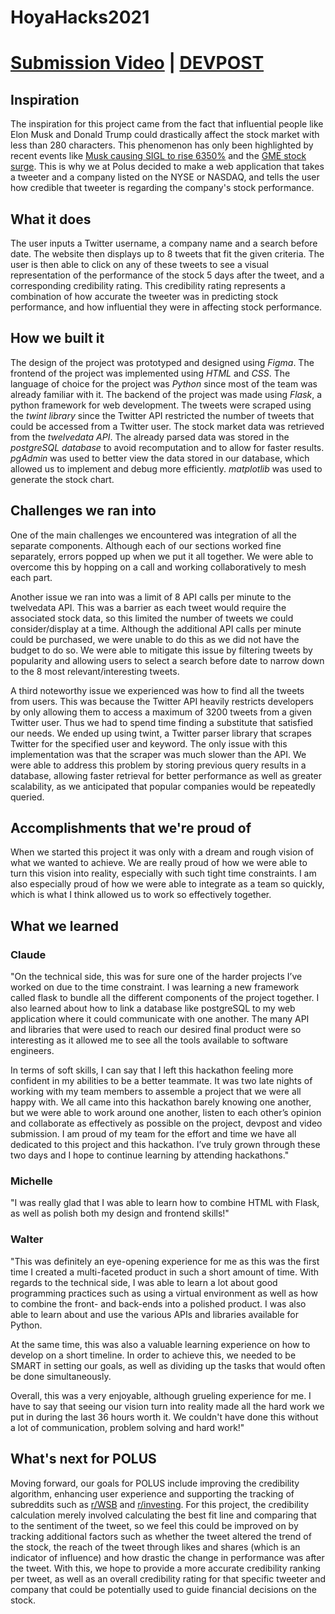 # HoyaHacks2021
# [Submission Video](https://www.youtube.com/watch?v=j9K8QBiGVhw&feature=emb_logo&ab_channel=ClaudeLu) | [DEVPOST](https://devpost.com/software/polus/)
## Inspiration
The inspiration for this project came from the fact that influential people like Elon Musk and Donald Trump could drastically affect the stock market with less than 280 characters. This phenomenon has only been highlighted by recent events like [Musk causing SIGL to rise 6350%](https://qz.com/1956105/elon-musks-tweet-about-signal-boosts-shares-of-the-wrong-company/#:~:text=A%20misinterpreted%20Elon%20Musk%20tweet%20sent%20an%20obscure%20stock%20soaring&text=Due%20almost%20entirely%20to%20investor,6350%25%20over%20three%20trading%20sessions.) and the [GME stock surge](https://www.investmentnews.com/how-social-media-fueled-the-gamestop-stock-surge-202018#:~:text=GameStop%20stock%20surge-,The%20market%20frenzy%20was%20spurred%20by%20social%20media%20posts%20from,a%20%2424%20billion%20market%20cap.). This is why we at Polus decided to make a web application that takes a tweeter and a company listed on the NYSE or NASDAQ, and tells the user how credible that tweeter is regarding the company's stock performance.

## What it does
The user inputs a Twitter username, a company name and a search before date. The website then displays up to 8 tweets that fit the given criteria. The user is then able to click on any of these tweets to see a visual representation of the performance of the stock 5 days after the tweet, and a corresponding credibility rating. This credibility rating represents a combination of how accurate the tweeter was in predicting stock performance, and how influential they were in affecting stock performance. 

## How we built it
The design of the project was prototyped and designed using _Figma_. The frontend of the project was implemented using _HTML_ and _CSS_. The language of choice for the project was _Python_ since most of the team was already familiar with it. The backend of the project was made using _Flask_, a python framework for web development. The tweets were scraped using the _twint library_ since the Twitter API restricted the number of tweets that could be accessed from a Twitter user. The stock market data was retrieved from the _twelvedata API_. The already parsed data was stored in the _postgreSQL database_ to avoid recomputation and to allow for faster results. _pgAdmin_ was used to better view the data stored in our database, which allowed us to implement and debug more efficiently. _matplotlib_ was used to generate the stock chart.

## Challenges we ran into
One of the main challenges we encountered was integration of all the separate components. Although each of our sections worked fine separately, errors popped up when we put it all together. We were able to overcome this by hopping on a call and working collaboratively to mesh each part.

Another issue we ran into was a limit of 8 API calls per minute to the twelvedata API. This was a barrier as each tweet would require the associated stock data, so this limited the number of tweets we could consider/display at a time. Although the additional API calls per minute could be purchased, we were unable to do this as we did not have the budget to do so. We were able to mitigate this issue by filtering tweets by popularity and allowing users to select a search before date to narrow down to the 8 most relevant/interesting tweets. 

A third noteworthy issue we experienced was how to find all the tweets from users. This was because the Twitter API heavily restricts developers by only allowing them to access a maximum of 3200 tweets from a given Twitter user. Thus we had to spend time finding a substitute that satisfied our needs. We ended up using twint, a Twitter parser library that scrapes Twitter for the specified user and keyword. The only issue with this implementation was that the scraper was much slower than the API. We were able to address this problem by storing previous query results in a database, allowing faster retrieval for better performance as well as greater scalability, as we anticipated that popular companies would be repeatedly queried.

## Accomplishments that we're proud of
When we started this project it was only with a dream and rough vision of what we wanted to achieve. We are really proud of how we were able to turn this vision into reality, especially with such tight time constraints. I am also especially proud of how we were able to integrate as a team so quickly, which is what I think allowed us to work so effectively together. 

## What we learned
### Claude
"On the technical side, this was for sure one of the harder projects I’ve worked on due to the time constraint. I was learning a new framework called flask to bundle all the different components of the project together. I also learned about how to link a database like postgreSQL to my web application where it could communicate with one another. The many API and libraries that were used to reach our desired final product were so interesting as it allowed me to see all the tools available to software engineers. 

In terms of soft skills, I can say that I left this hackathon feeling more confident in my abilities to be a better teammate. It was two late nights of working with my team members to assemble a project that we were all happy with. We all came into this hackathon barely knowing one another, but we were able to work around one another, listen to each other’s opinion and collaborate as effectively as possible on the project, devpost and video submission. I am proud of my team for the effort and time we have all dedicated to this project and this hackathon. I’ve truly grown through these two days and I hope to continue learning by attending hackathons."
### Michelle 
"I was really glad that I was able to learn how to combine HTML with Flask, as well as polish both my design and frontend skills!"
### Walter
"This was definitely an eye-opening experience for me as this was the first time I created a multi-faceted product in such a short amount of time. With regards to the technical side, I was able to learn a lot about good programming practices such as using a virtual environment as well as how to combine the front- and back-ends into a polished product. I was also able to learn about and use the various APIs and libraries available for Python. 

At the same time, this was also a valuable learning experience on how to develop on a short timeline. In order to achieve this, we needed to be SMART in setting our goals, as well as dividing up the tasks that would often be done simultaneously. 

Overall, this was a very enjoyable, although grueling experience for me. I have to say that seeing our vision turn into reality made all the hard work we put in during the last 36 hours worth it. We couldn't have done this without a lot of communication, problem solving and hard work!"

## What's next for POLUS
Moving forward, our goals for POLUS include improving the credibility algorithm, enhancing user experience and supporting the tracking of subreddits such as [r/WSB](https://www.reddit.com/r/wallstreetbets/) and [r/investing](https://www.reddit.com/r/investing/). For this project, the credibility calculation merely involved calculating the best fit line and comparing that to the sentiment of the tweet, so we feel this could be improved on by tracking additional factors such as whether the tweet altered the trend of the stock, the reach of the tweet through likes and shares (which is an indicator of influence) and how drastic the change in performance was after the tweet. With this, we hope to provide a more accurate credibility ranking per tweet, as well as an overall credibility rating for that specific tweeter and company that could be potentially used to guide financial decisions on the stock.
